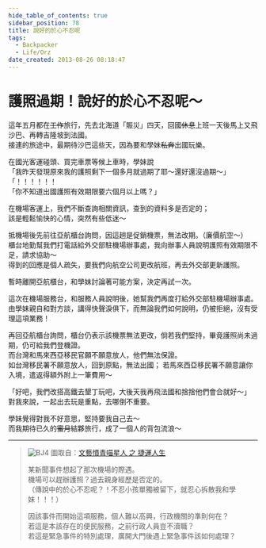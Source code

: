 ```yaml
---
hide_table_of_contents: true
sidebar_position: 78
title: 說好的於心不忍呢
tags:
  - Backpacker
  - Life/Orz
date_created: 2013-08-26 08:18:47
---
```


護照過期！說好的於心不忍呢～
=======================

這年五月都在~~工作~~旅行，先去北海道「賑災」四天，回國~~休息~~上班一天後馬上又飛沙巴、再轉吉隆坡到法國。  
接連的旅途中，最期待沙巴這些天，因為要和學妹~~私奔~~出國玩樂。  

在國光客運碰頭、買完車票等候上車時，學妹說  
「我昨天發現原來我的護照剩下一個多月就過期了耶～還好還沒過期～」  
「！！！！！！  
「你不知道出國護照有效期限要六個月以上嗎？」  

在機場客運上，我們不斷查詢相關資訊，查到的資料多是否定的；  
該是輕鬆愉快的心情，突然有些低迷～

抵機場後先前往亞航櫃台詢問，因這趟是促銷機票，無法改期。（廉價航空～）  
櫃台地勤幫我們打電話給外交部駐機場辦事處，我向辦事人員說明護照有效期限不足，請求協助～  
得到的回應是個人疏失，要我們向航空公司更改航班，再去外交部更新護照。  

暫時離開亞航櫃台，和學妹討論著可能方案，決定再試一次。  

這次在機場服務台，和服務人員說明後，她幫我們再度打給外交部駐機場辦事處。  
由學妹親自和對方談，講得快聲淚俱下，而無論我們如何說明，仍被拒絕，沒有受理這項業務！  

再回亞航櫃台詢問，櫃台仍表示該機票無法更改，倘若我們堅持，畢竟護照尚未過期，仍可給我們登機證。  
而台灣和馬來西亞移民官願不願意放人，他們無法保證。  
如台灣移民署不願意放人，回到原點，無法出國；
若馬來西亞移民署不願意讓你入境，遣返得額外附上一筆費用～  

「好吧，我們改搭高鐵去墾丁玩吧，大後天我再飛法國和捨捨他們會合就好～」  
對我來說，一起出去玩是重點，去哪倒不重要。  

學妹覺得對我不好意思，堅持要我自己去～  
而我期待已久的~~蜜月~~結夥旅行，成了一個人的背包流浪～  

---

> ![BJ4](https://fbcdn-sphotos-f-a.akamaihd.net/hphotos-ak-prn2/1157748_216795915145788_1252788470_n.jpg)
> 圖取自：[文藝憤青喵星人 之 捷運人生](https://www.facebook.com/GoodmorningMRT)
> 
> 某新聞事件想起了那次機場的際遇。  
> 機場可以趕辦護照？過去親身經歷是否定的。  
> （傳說中的於心不忍呢？！不忍小孩單獨被留下，就忍心拆散我和學妹！！！）
>
> 因該事件而開始這項服務，個人難以高興，行政機關的準則何在？  
> 若這是本該存在的便民服務，之前行政人員豈不瀆職？  
> 若這是緊急事件的特別處理，廣開大門後遇上緊急事件該如何處理？  
